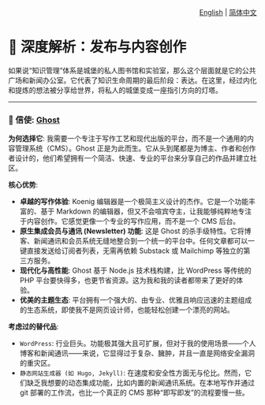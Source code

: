 <p align="right">
  <a href="./publishing-and-content-creation_zh-CN.md">English</a> | <a href="./publishing-and-content-creation.md">简体中文</a>
</p>

# 📢 深度解析：发布与内容创作

如果说“知识管理”体系是城堡的私人图书馆和实验室，那么这个层面就是它的公共广场和新闻办公室。它代表了知识生命周期的最后阶段：表达。在这里，经过内化和提炼的想法被分享给世界，将私人的城堡变成一座指引方向的灯塔。

---

### 📣 信使: [Ghost](https://ghost.org/)

**为何选择它**: 我需要一个专注于写作工艺和现代出版的平台，而不是一个通用的内容管理系统（CMS）。Ghost 正是为此而生。它从头到尾都是为博主、作者和创作者设计的，他们希望拥有一个简洁、快速、专业的平台来分享自己的作品并建立社区。

**核心优势**:
*   **卓越的写作体验**: Koenig 编辑器是一个极简主义设计的杰作。它是一个功能丰富的、基于 Markdown 的编辑器，但又不会喧宾夺主，让我能够纯粹地专注于内容创作。它感觉更像一个专业的写作应用，而不是一个 CMS 后台。
*   **原生集成会员与通讯 (Newsletter) 功能**: 这是 Ghost 的杀手级特性。它将博客、新闻通讯和会员系统无缝地整合到一个统一的平台中。任何文章都可以一键直接发送给订阅者列表，无需再依赖 Substack 或 Mailchimp 等独立的第三方服务。
*   **现代化与高性能**: Ghost 基于 Node.js 技术栈构建，比 WordPress 等传统的 PHP 平台要快得多，也更节省资源。这为我和我的读者都带来了更好的体验。
*   **优美的主题生态**: 平台拥有一个强大的、由专业、优雅且响应迅速的主题组成的生态系统，即使我不是网页设计师，也能轻松创建一个漂亮的网站。

**考虑过的替代品**:
*   `WordPress`: 行业巨头。功能极其强大且可扩展，但对于我的使用场景——个人博客和新闻通讯——来说，它显得过于复杂、臃肿，并且一直是网络安全漏洞的重灾区。
*   `静态网站生成器 (如 Hugo, Jekyll)`: 在速度和安全性方面无与伦比。然而，它们缺乏我想要的动态集成功能，比如内置的新闻通讯系统。在本地写作并通过 git 部署的工作流，也比一个真正的 CMS 那种“即写即发”的流程要慢一些。